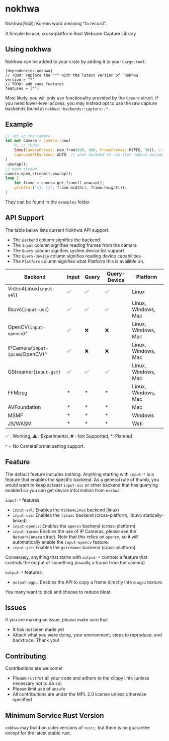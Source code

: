 # nokhwa
Nokhwa(녹화): Korean word meaning "to record".

A Simple-to-use, cross-platform Rust Webcam Capture Library

## Using nokhwa
Nokhwa can be added to your crate by adding it to your `Cargo.toml`:
```.ignore
[dependencies.nokhwa]
// TODO: replace the "*" with the latest version of `nokhwa`
version = "*"
// TODO: add some features
features = [""]
```

Most likely, you will only use functionality provided by the `Camera` struct. If you need lower-level access, you may instead opt to use the raw capture backends found at `nokhwa::backends::capture::*`.

## Example

```rust
// set up the Camera
let mut camera = Camera::new(
    0, // index
    Some(CameraFormat::new_from(640, 480, FrameFormat::MJPEG, 30)), // format
    CaptureAPIBackend::AUTO, // what backend to use (let nokhwa decide for itself)
)
.unwrap();
// open stream
camera.open_stream().unwrap();
loop {
    let frame = camera.get_frame().unwrap();
    println!("{}, {}", frame.width(), frame.height());
}
```
They can be found in the `examples` folder.

## API Support
The table below lists current Nokhwa API support.
- The `Backend` column signifies the backend.
- The `Input` column signifies reading frames from the camera
- The `Query` column signifies system device list support
- The `Query-Device` column signifies reading device capabilities
- The `Platform` column signifies what Platform this is availible on.

| Backend                          | Input              | Query              | Query-Device       | Platform            |
 |---------------------------------|--------------------|--------------------|--------------------|---------------------|
 | Video4Linux(`input-v4l`)        | :white_check_mark: | :white_check_mark: | :white_check_mark: | Linux               |
 | libuvc(`input-uvc`)             | :white_check_mark: | :white_check_mark: | :white_check_mark: | Linux, Windows, Mac |
 | OpenCV(`input-opencv`)^         | :white_check_mark: | :x:                | :x:                | Linux, Windows, Mac |
 | IPCamera(`input-ipcam`/OpenCV)^ | :white_check_mark: | :x:                | :x:                | Linux, Windows, Mac |
 | GStreamer(`input-gst`)          | :white_check_mark: | :white_check_mark: | :white_check_mark: | Linux, Windows, Mac |
 | FFMpeg                          |        *           |         *          |         *          | Linux, Windows, Mac |
 | AVFoundation                    |        *           |         *          |         *          | Mac                 |
 | MSMF                            |        *           |         *          |         *          | Windows             |
 | JS/WASM                         |        *           |         *          |         *          | Web                 |

 :white_check_mark: : Working, :warning: : Experimental, :x: : Not Supported, *: Planned

  ^ = No CameraFormat setting support.

## Feature
The default feature includes nothing. Anything starting with `input-*` is a feature that enables the specific backend. 
As a general rule of thumb, you would want to keep at least `input-uvc` or other backend that has querying enabled so you can get device information from `nokhwa`.

`input-*` features:
 - `input-v4l`: Enables the `Video4Linux` backend (linux)
 - `input-uvc`: Enables the `libuvc` backend (cross-platform, libuvc statically-linked)
 - `input-opencv`: Enables the `opencv` backend (cross-platform) 
 - `input-ipcam`: Enables the use of IP Cameras, please see the `NetworkCamera` struct. Note that this relies on `opencv`, so it will automatically enable the `input-opencv` feature.
 - `input-gst`: Enables the `gstreamer` backend (cross-platform).

Conversely, anything that starts with `output-*` controls a feature that controls the output of something (usually a frame from the camera)

`output-*` features:
 - `output-wgpu`: Enables the API to copy a frame directly into a `wgpu` texture.

You many want to pick and choose to reduce bloat.

## Issues
If you are making an issue, please make sure that
 - It has not been made yet
 - Attach what you were doing, your environment, steps to reproduce, and backtrace.
Thank you!

## Contributing
Contributions are welcome!
 - Please `rustfmt` all your code and adhere to the clippy lints (unless necessary not to do so)
 - Please limit use of `unsafe`
 - All contributions are under the MPL 2.0 license unless otherwise specified

## Minimum Service Rust Version
`nokhwa` may build on older versions of `rustc`, but there is no guarantee except for the latest stable rust. 

